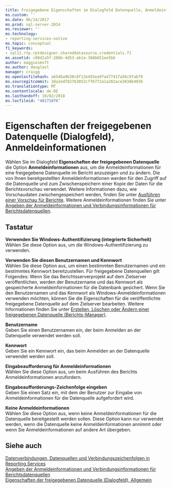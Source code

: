 ```yaml
---
title: Freigegebene Eigenschaften im Dialogfeld Datenquelle, Anmeldeinformationen | Microsoft-Dokumentation
ms.custom: ''
ms.date: 06/14/2017
ms.prod: sql-server-2014
ms.reviewer: ''
ms.technology:
- reporting-services-native
ms.topic: conceptual
f1_keywords:
- sql12.rtp.rptdesigner.shareddatasource.credentials.f1
ms.assetid: c08d1a5f-206b-4d53-ab1a-368b651ee5bb
author: maggiesmsft
ms.author: douglasl
manager: craigg
ms.openlocfilehash: a6546a9b38c8f12e493ea9fa47741fa56c9fab79
ms.sourcegitcommit: 3da2edf82763852cff6772a1a282ace3034b4936
ms.translationtype: MT
ms.contentlocale: de-DE
ms.lasthandoff: 10/02/2018
ms.locfileid: "48171076"
---
```

# <a name="shared-data-source-properties-dialog-box-credentials"></a>Eigenschaften der freigegebenen Datenquelle (Dialogfeld), Anmeldeinformationen
  Wählen Sie im Dialogfeld **Eigenschaften der freigegebenen Datenquelle** die Option **Anmeldeinformationen** aus, um die Anmeldeinformationen für eine freigegebene Datenquelle im Bericht anzuzeigen und zu ändern. Die von Ihnen bereitgestellten Anmeldeinformationen werden für den Zugriff auf die Datenquelle und zum Zwischenspeichern einer Kopie der Daten für die Berichtsvorschau verwendet. Weitere Informationen dazu, wie Vorschaudaten zwischengespeichert werden, finden Sie unter [Ausführen einer Vorschau für Berichte](reports/previewing-reports.md). Weitere Anmeldeinformationen finden Sie unter [Angeben der Anmeldeinformationen und Verbindungsinformationen für Berichtsdatenquellen](report-data/specify-credential-and-connection-information-for-report-data-sources.md).  
  
## <a name="options"></a>Tastatur  
 **Verwenden Sie Windows-Authentifizierung (integrierte Sicherheit)**  
 Wählen Sie diese Option aus, um die Windows-Authentifizierung zu verwenden.  
  
 **Verwenden Sie diesen Benutzernamen und Kennwort**  
 Wählen Sie diese Option aus, um einen bestimmten Benutzernamen und ein bestimmtes Kennwort bereitzustellen. Für freigegebene Datenquellen gilt Folgendes: Wenn Sie das Berichtsserverprojekt auf dem Zielserver veröffentlichen, werden der Benutzername und das Kennwort als gespeicherte Anmeldeinformationen für die Datenbank gesichert. Wenn Sie den Benutzernamen und das Kennwort als Windows-Anmeldeinformationen verwenden möchten, können Sie die Eigenschaften für die veröffentlichte freigegebene Datenquelle auf dem Zielserver bearbeiten. Weitere Informationen finden Sie unter [Erstellen, Löschen oder Ändern einer freigegebenen Datenquelle &#40;Berichts-Manager&#41;](../../2014/reporting-services/create-delete-or-modify-a-shared-data-source-report-manager.md).  
  
 **Benutzername**  
 Geben Sie einen Benutzernamen ein, der beim Anmelden an der Datenquelle verwendet werden soll.  
  
 **Kennwort**  
 Geben Sie ein Kennwort ein, das beim Anmelden an der Datenquelle verwendet werden soll.  
  
 **Eingabeaufforderung für Anmeldeinformationen**  
 Wählen Sie diese Option aus, um beim Ausführen des Berichts Anmeldeinformationen anzufordern.  
  
 **Eingabeaufforderungs-Zeichenfolge eingeben**  
 Geben Sie einen Satz ein, mit dem der Benutzer zur Eingabe von Anmeldeinformationen für die Datenquelle aufgefordert wird.  
  
 **Keine Anmeldeinformationen**  
 Wählen Sie diese Option aus, wenn keine Anmeldeinformationen für die Datenquelle bereitgestellt werden sollen. Diese Option kann nur verwendet werden, wenn die Datenquelle keine Anmeldeinformationen annimmt oder wenn Sie Anmeldeinformationen auf andere Art übergeben.  
  
## <a name="see-also"></a>Siehe auch  
 [Datenverbindungen, Datenquellen und Verbindungszeichenfolgen in Reporting Services](../../2014/reporting-services/data-connections-data-sources-and-connection-strings-in-reporting-services.md)   
 [Angeben der Anmeldeinformationen und Verbindungsinformationen für Berichtsdatenquellen](report-data/specify-credential-and-connection-information-for-report-data-sources.md)   
 [Eigenschaften der freigegebenen Datenquelle (Dialogfeld), Allgemein](../../2014/reporting-services/shared-data-source-properties-dialog-box-general.md)  
  
  

